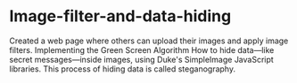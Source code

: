 # Image-filter-and-data-hiding
Created a web page where others can upload their images and apply image filters.
Implementing the Green Screen Algorithm
How to hide data—like secret messages—inside images, using Duke's SimpleImage JavaScript libraries. This process of hiding data is called steganography.
